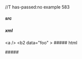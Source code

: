 //T has-passed:no
example 583
##### src
<a  /><b2
data="foo" >
##### xml
<?xml version="1.0" encoding="UTF-8"?>
<!DOCTYPE document SYSTEM "CommonMark.dtd">
<document xmlns="http://commonmark.org/xml/1.0">
  <paragraph>
    <html_inline>&lt;a  /&gt;</html_inline>
    <html_inline>&lt;b2
data=&quot;foo&quot; &gt;</html_inline>
  </paragraph>
</document>
##### html
<p><a  /><b2
data="foo" ></p>
#####
